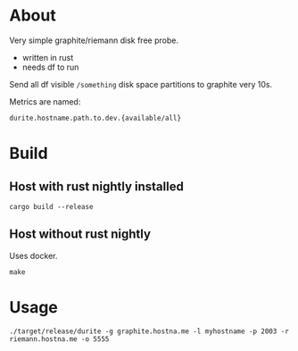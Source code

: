 # About

Very simple graphite/riemann disk free probe.

- written in rust
- needs df to run

Send all df visible `/something` disk space partitions  to graphite very 10s.

Metrics are named:

`
durite.hostname.path.to.dev.{available/all}
`

# Build

## Host with rust nightly installed

`
cargo build --release
`

## Host without rust nightly

Uses docker.

`
make
`


# Usage

`
./target/release/durite -g graphite.hostna.me -l myhostname -p 2003 -r riemann.hostna.me -o 5555
`


